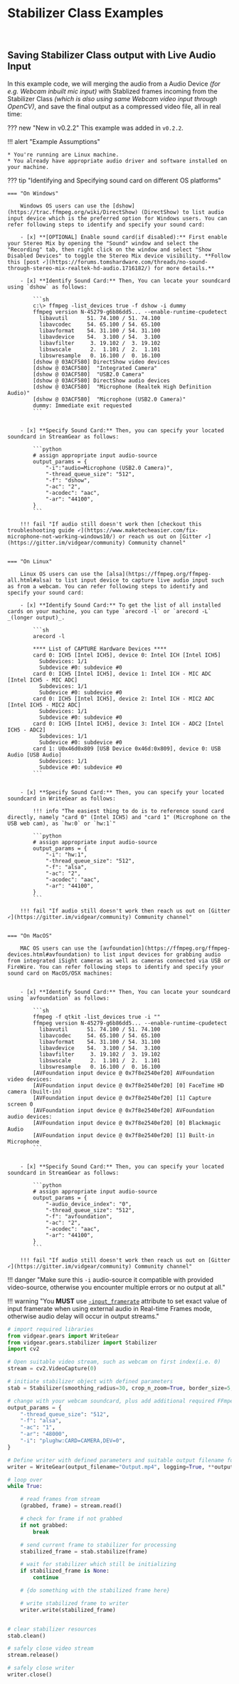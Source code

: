 <!--
===============================================
vidgear library source-code is deployed under the Apache 2.0 License:

Copyright (c) 2019 Abhishek Thakur(@abhiTronix) <abhi.una12@gmail.com>

Licensed under the Apache License, Version 2.0 (the "License");
you may not use this file except in compliance with the License.
You may obtain a copy of the License at

   http://www.apache.org/licenses/LICENSE-2.0

Unless required by applicable law or agreed to in writing, software
distributed under the License is distributed on an "AS IS" BASIS,
WITHOUT WARRANTIES OR CONDITIONS OF ANY KIND, either express or implied.
See the License for the specific language governing permissions and
limitations under the License.
===============================================
-->

# Stabilizer Class Examples

&nbsp;

## Saving Stabilizer Class output with Live Audio Input

In this example code, we will merging the audio from a Audio Device _(for e.g. Webcam inbuilt mic input)_ with Stablized frames incoming from the Stabilizer Class _(which is also using same Webcam video input through OpenCV)_, and save the final output as a compressed video file, all in real time:

??? new "New in v0.2.2" 
    This example was added in `v0.2.2`.

!!! alert "Example Assumptions"

    * You're running are Linux machine.
    * You already have appropriate audio driver and software installed on your machine.


??? tip "Identifying and Specifying sound card on different OS platforms"
    
    === "On Windows"

        Windows OS users can use the [dshow](https://trac.ffmpeg.org/wiki/DirectShow) (DirectShow) to list audio input device which is the preferred option for Windows users. You can refer following steps to identify and specify your sound card:

        - [x] **[OPTIONAL] Enable sound card(if disabled):** First enable your Stereo Mix by opening the "Sound" window and select the "Recording" tab, then right click on the window and select "Show Disabled Devices" to toggle the Stereo Mix device visibility. **Follow this [post ➶](https://forums.tomshardware.com/threads/no-sound-through-stereo-mix-realtek-hd-audio.1716182/) for more details.**

        - [x] **Identify Sound Card:** Then, You can locate your soundcard using `dshow` as follows:

            ```sh
            c:\> ffmpeg -list_devices true -f dshow -i dummy
            ffmpeg version N-45279-g6b86dd5... --enable-runtime-cpudetect
              libavutil      51. 74.100 / 51. 74.100
              libavcodec     54. 65.100 / 54. 65.100
              libavformat    54. 31.100 / 54. 31.100
              libavdevice    54.  3.100 / 54.  3.100
              libavfilter     3. 19.102 /  3. 19.102
              libswscale      2.  1.101 /  2.  1.101
              libswresample   0. 16.100 /  0. 16.100
            [dshow @ 03ACF580] DirectShow video devices
            [dshow @ 03ACF580]  "Integrated Camera"
            [dshow @ 03ACF580]  "USB2.0 Camera"
            [dshow @ 03ACF580] DirectShow audio devices
            [dshow @ 03ACF580]  "Microphone (Realtek High Definition Audio)"
            [dshow @ 03ACF580]  "Microphone (USB2.0 Camera)"
            dummy: Immediate exit requested
            ```


        - [x] **Specify Sound Card:** Then, you can specify your located soundcard in StreamGear as follows:

            ```python
            # assign appropriate input audio-source
            output_params = {
                "-i":"audio=Microphone (USB2.0 Camera)",
                "-thread_queue_size": "512",
                "-f": "dshow",
                "-ac": "2",
                "-acodec": "aac",
                "-ar": "44100",
            }
            ```

        !!! fail "If audio still doesn't work then [checkout this troubleshooting guide ➶](https://www.maketecheasier.com/fix-microphone-not-working-windows10/) or reach us out on [Gitter ➶](https://gitter.im/vidgear/community) Community channel"


    === "On Linux"

        Linux OS users can use the [alsa](https://ffmpeg.org/ffmpeg-all.html#alsa) to list input device to capture live audio input such as from a webcam. You can refer following steps to identify and specify your sound card:

        - [x] **Identify Sound Card:** To get the list of all installed cards on your machine, you can type `arecord -l` or `arecord -L` _(longer output)_.

            ```sh
            arecord -l

            **** List of CAPTURE Hardware Devices ****
            card 0: ICH5 [Intel ICH5], device 0: Intel ICH [Intel ICH5]
              Subdevices: 1/1
              Subdevice #0: subdevice #0
            card 0: ICH5 [Intel ICH5], device 1: Intel ICH - MIC ADC [Intel ICH5 - MIC ADC]
              Subdevices: 1/1
              Subdevice #0: subdevice #0
            card 0: ICH5 [Intel ICH5], device 2: Intel ICH - MIC2 ADC [Intel ICH5 - MIC2 ADC]
              Subdevices: 1/1
              Subdevice #0: subdevice #0
            card 0: ICH5 [Intel ICH5], device 3: Intel ICH - ADC2 [Intel ICH5 - ADC2]
              Subdevices: 1/1
              Subdevice #0: subdevice #0
            card 1: U0x46d0x809 [USB Device 0x46d:0x809], device 0: USB Audio [USB Audio]
              Subdevices: 1/1
              Subdevice #0: subdevice #0
            ```


        - [x] **Specify Sound Card:** Then, you can specify your located soundcard in WriteGear as follows:

            !!! info "The easiest thing to do is to reference sound card directly, namely "card 0" (Intel ICH5) and "card 1" (Microphone on the USB web cam), as `hw:0` or `hw:1`"

            ```python
            # assign appropriate input audio-source
            output_params = {
                "-i": "hw:1",
                "-thread_queue_size": "512",
                "-f": "alsa",
                "-ac": "2",
                "-acodec": "aac",
                "-ar": "44100",
            }
            ```

        !!! fail "If audio still doesn't work then reach us out on [Gitter ➶](https://gitter.im/vidgear/community) Community channel"


    === "On MacOS"

        MAC OS users can use the [avfoundation](https://ffmpeg.org/ffmpeg-devices.html#avfoundation) to list input devices for grabbing audio from integrated iSight cameras as well as cameras connected via USB or FireWire. You can refer following steps to identify and specify your sound card on MacOS/OSX machines:


        - [x] **Identify Sound Card:** Then, You can locate your soundcard using `avfoundation` as follows:

            ```sh
            ffmpeg -f qtkit -list_devices true -i ""
            ffmpeg version N-45279-g6b86dd5... --enable-runtime-cpudetect
              libavutil      51. 74.100 / 51. 74.100
              libavcodec     54. 65.100 / 54. 65.100
              libavformat    54. 31.100 / 54. 31.100
              libavdevice    54.  3.100 / 54.  3.100
              libavfilter     3. 19.102 /  3. 19.102
              libswscale      2.  1.101 /  2.  1.101
              libswresample   0. 16.100 /  0. 16.100
            [AVFoundation input device @ 0x7f8e2540ef20] AVFoundation video devices:
            [AVFoundation input device @ 0x7f8e2540ef20] [0] FaceTime HD camera (built-in)
            [AVFoundation input device @ 0x7f8e2540ef20] [1] Capture screen 0
            [AVFoundation input device @ 0x7f8e2540ef20] AVFoundation audio devices:
            [AVFoundation input device @ 0x7f8e2540ef20] [0] Blackmagic Audio
            [AVFoundation input device @ 0x7f8e2540ef20] [1] Built-in Microphone
            ```


        - [x] **Specify Sound Card:** Then, you can specify your located soundcard in StreamGear as follows:

            ```python
            # assign appropriate input audio-source
            output_params = {
                "-audio_device_index": "0",
                "-thread_queue_size": "512",
                "-f": "avfoundation",
                "-ac": "2",
                "-acodec": "aac",
                "-ar": "44100",
            }
            ```

        !!! fail "If audio still doesn't work then reach us out on [Gitter ➶](https://gitter.im/vidgear/community) Community channel"


!!! danger "Make sure this `-i` audio-source it compatible with provided video-source, otherwise you encounter multiple errors or no output at all."

!!! warning "You **MUST** use [`-input_framerate`](../../gears/writegear/compression/params/#a-exclusive-parameters) attribute to set exact value of input framerate when using external audio in Real-time Frames mode, otherwise audio delay will occur in output streams."

```python
# import required libraries
from vidgear.gears import WriteGear
from vidgear.gears.stabilizer import Stabilizer
import cv2

# Open suitable video stream, such as webcam on first index(i.e. 0)
stream = cv2.VideoCapture(0)

# initiate stabilizer object with defined parameters
stab = Stabilizer(smoothing_radius=30, crop_n_zoom=True, border_size=5, logging=True)

# change with your webcam soundcard, plus add additional required FFmpeg parameters for your writer
output_params = {
    "-thread_queue_size": "512",
    "-f": "alsa",
    "-ac": "1",
    "-ar": "48000",
    "-i": "plughw:CARD=CAMERA,DEV=0",
}

# Define writer with defined parameters and suitable output filename for e.g. `Output.mp4
writer = WriteGear(output_filename="Output.mp4", logging=True, **output_params)

# loop over
while True:

    # read frames from stream
    (grabbed, frame) = stream.read()

    # check for frame if not grabbed
    if not grabbed:
        break

    # send current frame to stabilizer for processing
    stabilized_frame = stab.stabilize(frame)

    # wait for stabilizer which still be initializing
    if stabilized_frame is None:
        continue

    # {do something with the stabilized frame here}

    # write stabilized frame to writer
    writer.write(stabilized_frame)


# clear stabilizer resources
stab.clean()

# safely close video stream
stream.release()

# safely close writer
writer.close()
```

&nbsp;